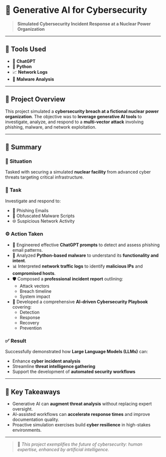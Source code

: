 # 🔐 Generative AI for Cybersecurity

> **Simulated Cybersecurity Incident Response at a Nuclear Power Organization**

---

## 🧰 Tools Used

- 🤖 **ChatGPT**
- 🐍 **Python**
- 📈 **Network Logs**
- 🦠 **Malware Analysis**

---

## 📌 Project Overview

This project simulated a **cybersecurity breach at a fictional nuclear power organization**. The objective was to **leverage generative AI tools** to investigate, analyze, and respond to a **multi-vector attack** involving phishing, malware, and network exploitation.

---

## 📝 Summary

### 🧠 **Situation**  
Tasked with securing a simulated **nuclear facility** from advanced cyber threats targeting critical infrastructure.

### 🎯 **Task**  
Investigate and respond to:
- 🎣 Phishing Emails  
- 🦠 Obfuscated Malware Scripts  
- 🌐 Suspicious Network Activity  

### ⚙️ **Action Taken**
- 💬 Engineered effective **ChatGPT prompts** to detect and assess phishing email patterns.
- 🧬 Analyzed **Python-based malware** to understand its **functionality and intent**.
- 📊 Interpreted **network traffic logs** to identify **malicious IPs** and **compromised hosts**.
- 🛡️ Composed a **professional incident report** outlining:
  - Attack vectors  
  - Breach timeline  
  - System impact  
- 📘 Developed a comprehensive **AI-driven Cybersecurity Playbook** covering:
  - Detection  
  - Response  
  - Recovery  
  - Prevention

### ✅ **Result**
Successfully demonstrated how **Large Language Models (LLMs)** can:
- Enhance **cyber incident analysis**
- Streamline **threat intelligence gathering**
- Support the development of **automated security workflows**

---

## 🚀 Key Takeaways

- Generative AI can **augment threat analysis** without replacing expert oversight.
- AI-assisted workflows can **accelerate response times** and improve documentation quality.
- Proactive simulation exercises build **cyber resilience** in high-stakes environments.

---

> 🧠 *This project exemplifies the future of cybersecurity: human expertise, enhanced by artificial intelligence.*
